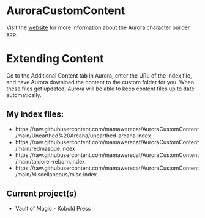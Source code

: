 # AuroraCustomContent
Visit the <a href="https://aurorabuilder.com/">website</a> for more information about the Aurora character builder app.


<h1>Extending Content</h1>
Go to the Additional Content tab in Aurora, enter the URL of the index file, and have Aurora download the content to the custom folder for you. When these files get updated, Aurora will be able to keep content files up to date automatically.

<h2>My index files:</h2>
<ul>
  <li>https://raw.githubusercontent.com/mamawerecat/AuroraCustomContent/main/Unearthed%20Arcana/unearthed-arcana.index</li>
  <li>https://raw.githubusercontent.com/mamawerecat/AuroraCustomContent/main/redmasque.index</li>
  <li>https://raw.githubusercontent.com/mamawerecat/AuroraCustomContent/main/taldorei-reborn.index</li>
  <li>https://raw.githubusercontent.com/mamawerecat/AuroraCustomContent/main/Miscellaneous/misc.index</li>
</ul>

<h2>Current project(s)</h2>
<ul>
  <li>Vault of Magic - Kobold Press</li>
